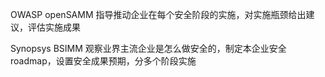 OWASP openSAMM
  指导推动企业在每个安全阶段的实施，对实施瓶颈给出建议，评估实施成果
  
Synopsys BSIMM
  观察业界主流企业是怎么做安全的，制定本企业安全roadmap，设置安全成果预期，分多个阶段实施
